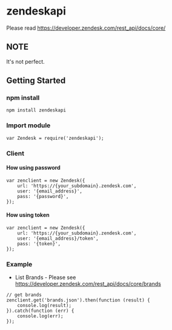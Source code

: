 # zendeskapi 
Please read https://developer.zendesk.com/rest_api/docs/core/  


## NOTE 
It's not perfect.


## Getting Started



### npm install 
```
npm install zendeskapi 
```

### Import module 
```
var Zendesk = require('zendeskapi');
```

### Client 

#### How using password 
```
var zenclient = new Zendesk({
    url: 'https://{your_subdomain}.zendesk.com',
    user: '{email_address}',
    pass: '{password}',
});
```

#### How using token 
```
var zenclient = new Zendesk({
    url: 'https://{your_subdomain}.zendesk.com',
    user: '{email_address}/token',
    pass: '{token}',
});
```


### Example 
* List Brands - Please see  https://developer.zendesk.com/rest_api/docs/core/brands 
```
// get brands 
zenclient.get('brands.json').then(function (result) {
    console.log(result);
}).catch(function (err) {
    console.log(err);
});
```
